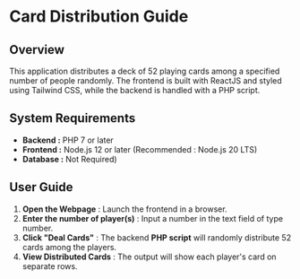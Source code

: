 # Card Distribution Guide

## Overview

This application distributes a deck of 52 playing cards among a specified number of people randomly. The frontend is built with ReactJS and styled using Tailwind CSS, while the backend is handled with a PHP script.

## System Requirements
* **Backend :** PHP 7 or later
* **Frontend :** Node.js 12 or later (Recommended : Node.js 20 LTS)
* **Database :** Not Required)

## User Guide
1. **Open the Webpage** : Launch the frontend in a browser.
2. **Enter the number of player(s)** : Input a number in the text field of type number.
3. **Click "Deal Cards"** : The backend **PHP script** will randomly distribute 52 cards among the players.
4. **View Distributed Cards** : The output will show each player's card on separate rows. 
